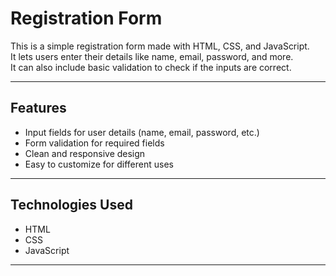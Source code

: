 # Registration Form

This is a simple registration form made with HTML, CSS, and JavaScript.  
It lets users enter their details like name, email, password, and more.  
It can also include basic validation to check if the inputs are correct.

---

## Features
- Input fields for user details (name, email, password, etc.)
- Form validation for required fields
- Clean and responsive design
- Easy to customize for different uses

---

## Technologies Used
- HTML
- CSS
- JavaScript

---
